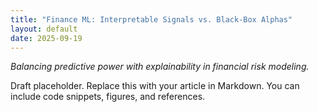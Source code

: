 ```yaml
---
title: "Finance ML: Interpretable Signals vs. Black-Box Alphas"
layout: default
date: 2025-09-19
---
```


<p><em>Balancing predictive power with explainability in financial risk modeling.</em></p>

<p>Draft placeholder. Replace this with your article in Markdown. You can include code snippets, figures, and references.</p>
